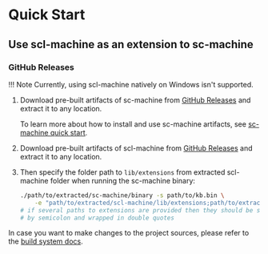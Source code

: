 # Quick Start

## Use scl-machine as an extension to sc-machine

### GitHub Releases

!!! Note
    Currently, using scl-machine natively on Windows isn't supported.

1. Download pre-built artifacts of sc-machine from [GitHub Releases](https://github.com/ostis-ai/sc-machine/releases) and extract it to any location.

    To learn more about how to install and use sc-machine artifacts, see [sc-machine quick start](https://ostis-ai.github.io/sc-machine/quick_start/).

2. Download pre-built artifacts of scl-machine from [GitHub Releases](https://github.com/ostis-ai/scl-machine/releases) and extract it to any location.

3. Then specify the folder path to `lib/extensions` from extracted scl-machine folder when running the sc-machine binary:
   
    ```sh
    ./path/to/extracted/sc-machine/binary -s path/to/kb.bin \
        -e "path/to/extracted/scl-machine/lib/extensions;path/to/extracted/sc-machine/lib/extensions"
    # if several paths to extensions are provided then they should be separated 
    # by semicolon and wrapped in double quotes
    ```

In case you want to make changes to the project sources, please refer to the [build system docs](build/build_system.md).

